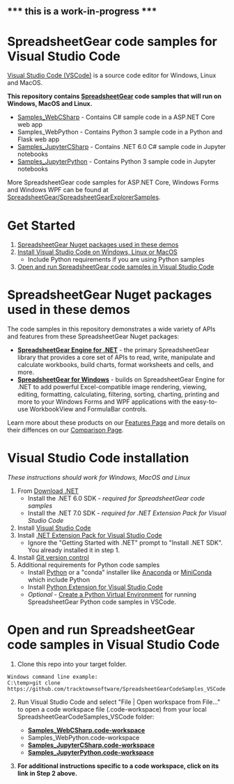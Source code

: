 ## *** this is a work-in-progress ***

# SpreadsheetGear code samples for Visual Studio Code

[Visual Studio Code (VSCode)](https://code.visualstudio.com/) is a source code editor for Windows, Linux and MacOS.

**This repository contains [SpreadsheetGear](https://www.spreadsheetgear.com/) code samples that will run on Windows, MacOS and Linux.**

* [Samples_WebCSharp](docs/Samples_WebCSharp.md) - Contains C# sample code in a ASP.NET Core web app
* Samples_WebPython - Contains Python 3 sample code in a Python and Flask web app
* [Samples_JupyterCSharp](docs/Samples_JupyterCSharp.md)  - Contains .NET 6.0 C# sample code in Jupyter notebooks
* [Samples_JupyterPython](docs/Samples_JupyterPython.md) - Contains Python 3 sample code in Jupyter notebooks

More SpreadsheetGear code samples for ASP.NET Core, Windows Forms and Windows WPF can be found at [SpreadsheetGear/SpreadsheetGearExplorerSamples](https://github.com/SpreadsheetGear/SpreadsheetGearExplorerSamples).

# Get Started #
1. [SpreadsheetGear Nuget packages used in these demos](#spreadsheetgear-nuget-packages-used-in-these-demos)
2. [Install Visual Studio Code on Windows, Linux or MacOS](#visual-studio-code-installation)
    - Include Python requirements if you are using Python samples
3. [Open and run SpreadsheetGear code samples in Visual Studio Code](#open-and-run-spreadsheetgear-code-samples-in-visual-studio-code)

# SpreadsheetGear Nuget packages used in these demos
The code samples in this repository demonstrates a wide variety of APIs and features from these SpreadsheetGear Nuget packages:
*   **[SpreadsheetGear Engine for .NET](https://www.nuget.org/packages/SpreadsheetGear/9.1.19-beta)** - the primary SpreadsheetGear library that provides a core set of APIs to read, write, manipulate and calculate workbooks, build charts, format worksheets and cells, and more.
*   **[SpreadsheetGear for Windows](https://www.nuget.org/packages/SpreadsheetGear.Windows/9.1.19-beta)** - builds on SpreadsheetGear Engine for .NET to add powerful Excel-compatible image rendering, viewing, editing, formatting, calculating, filtering, sorting, charting, printing and more to your Windows Forms and WPF applications with the easy-to-use WorkbookView and FormulaBar controls.

Learn more about these products on our [Features Page](https://www.spreadsheetgear.com/Products/Features) and more details on their diffences on our [Comparison Page](https://www.spreadsheetgear.com/Products/Compare).

# Visual Studio Code installation

*These instructions should work for Windows, MacOS and Linux*

1. From [Download .NET](https://dotnet.microsoft.com/en-us/download)
    - Install the .NET 6.0 SDK - *required for SpreadsheetGear code samples*
    - Install the .NET 7.0 SDK - *required for .NET Extension Pack for Visual Studio Code*
2. Install [Visual Studio Code](https://code.visualstudio.com/)
3. Install [.NET Extension Pack for Visual Studio Code](https://marketplace.visualstudio.com/items?itemName=ms-dotnettools.vscode-dotnet-pack)
    - Ignore the "Getting Started with .NET" prompt to "Install .NET SDK". You already installed it in step 1.
4. Install [Git version control](https://git-scm.com/download)
5. Additional requirements for Python code samples
    - Install [Python](https://www.python.org/) or a "conda" installer like [Anaconda](https://www.anaconda.com/products/distribution) or [MiniConda](https://docs.conda.io/en/latest/miniconda.html) which include Python
    - Install [Python Extension for Visual Studio Code](https://marketplace.visualstudio.com/items?itemName=ms-python.python)
    - *Optional -* [Create a Python Virtual Environment](https://code.visualstudio.com/docs/python/environments) for running SpreadsheetGear Python code samples in VSCode.
    

# Open and run SpreadsheetGear code samples in Visual Studio Code
1. Clone this repo into your target folder.

```
Windows command line example:
C:\temp>git clone https://github.com/tracktownsoftware/SpreadsheetGearCodeSamples_VSCode.git
```
2. Run Visual Studio Code and select "File | Open workspace from File..." to open a code workspace file (.code-workspace) from your local SpreadsheetGearCodeSamples_VSCode folder:
    - **[Samples_WebCSharp.code-workspace](docs/Samples_WebCSharp.md)**
    - Samples_WebPython.code-workspace
    - **[Samples_JupyterCSharp.code-workspace](docs/Samples_JupyterCSharp.md)**
    - **[Samples_JupyterPython.code-workspace](docs/Samples_JupyterPython.md)**

3. **For additional instructions specific to a code workspace, click on its link in Step 2 above.**

